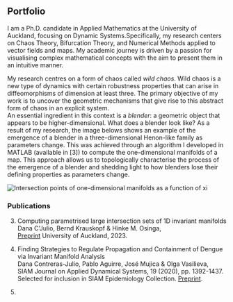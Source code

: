 ## Portfolio

I am a Ph.D. candidate in Applied Mathematics at the University of Auckland, focusing on Dynamic Systems.Specifically, my research centers on Chaos Theory, Bifurcation Theory, and Numerical Methods applied to vector fields and maps.  My academic journey is driven by a passion for visualising complex mathematical concepts with the aim to present them in an intuitive manner.

My research centres on a form of chaos called  <i>wild chaos</i>. Wild chaos is a new type of dynamics with certain robustness properties that can arise in diffeomorphisms of dimension at least three. The primary objective of my work is to uncover the geometric mechanisms that give rise to this abstract form of chaos in an explicit system. <br>
An essential ingredient in this context is a <i>blender</i>: a geometric object that appears to be higher-dimensional.  What does a blender look like? As a result of my research, the image belows shows an example of the emergence of a blender in a three-dimensional Henon-like family as parameters change. This was achieved through an algorithm I developed in MATLAB (available in [3]) to compute the one-dimensional manifolds of a map. This approach allows us to topologically characterise the process of the emergence of a blender and shedding light to how blenders lose their defining properties as parameters change.

![Intersection points of one-dimensional manifolds as a function of xi](/assets/img/movie.gif)

### Publications
3. Computing parametrised large intersection sets of 1D invariant manifolds<br>
   Dana C'Julio, Bernd Krauskopf & Hinke M. Osinga,<br>
   [Preprint](https://www.math.auckland.ac.nz/~hinke/preprints/cko_algorithm.html) University of Auckland, 2023.

2. Finding Strategies to Regulate Propagation and Containment of Dengue via Invariant Manifold Analysis<br>
   Dana Contreras-Julio, Pablo Aguirre, José Mujica & Olga Vasilieva,<br>
   SIAM Journal on Applied Dynamical Systems, 19 (2020), pp. 1392-1437.<br>
   Selected for inclusion in SIAM Epidemiology Collection. [Preprint](https://dcjulio.github.io/2020Wolbachia).

1. 



